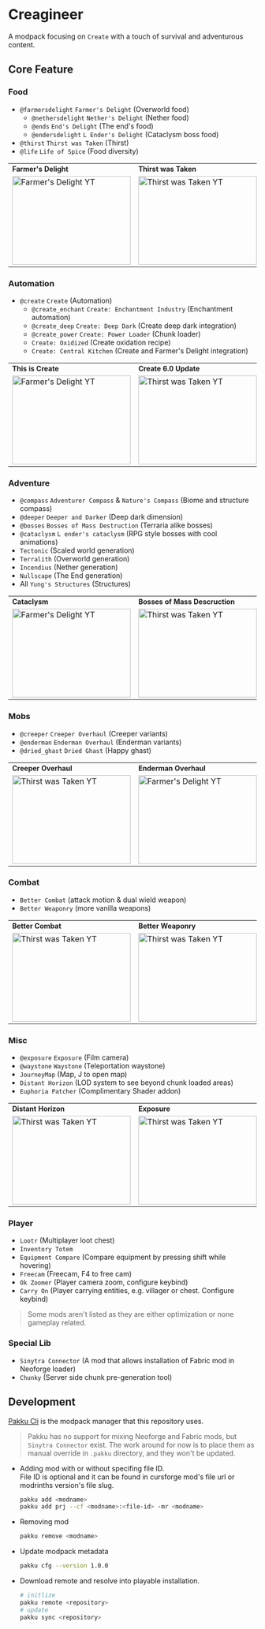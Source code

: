 
# Creagineer

A modpack focusing on `Create` with a touch of survival and adventurous content.

## Core Feature

### Food

- `@farmersdelight` `Farmer's Delight` (Overworld food)
    - `@nethersdelight` `Nether's Delight` (Nether food)
    - `@ends` `End's Delight` (The end's food)
    - `@endersdelight` `L Ender's Delight` (Cataclysm boss food)
- `@thirst` `Thirst was Taken` (Thirst)
- `@life` `Life of Spice` (Food diversity)

<table border="0">
    <tr>
        <td><b style="font-size:14px">Farmer's Delight</b></td>
        <td><b style="font-size:14px">Thirst was Taken</b></td>
    </tr>
    <tr>
        <td>
            <a href="http://www.youtube.com/watch?feature=player_embedded&v=BY-c9gAiqMM" 
                target="_blank"><img src="http://img.youtube.com/vi/BY-c9gAiqMM/0.jpg" 
                    alt="Farmer's Delight YT" width="240" height="180" border="0" /></a>
        </td>
        <td>
            <a href="http://www.youtube.com/watch?feature=player_embedded&v=nMezRghr2h8" 
                target="_blank"><img src="http://img.youtube.com/vi/nMezRghr2h8/0.jpg" 
                    alt="Thirst was Taken YT" width="240" height="180" border="0" /></a>
        </td>
    </tr>
</table>

### Automation

- `@create` `Create` (Automation)
    - `@create_enchant` `Create: Enchantment Industry` (Enchantment automation)
    - `@create_deep` `Create: Deep Dark` (Create deep dark integration)
    - `@create_power` `Create: Power Loader` (Chunk loader)
    - `Create: Oxidized` (Create oxidation recipe)
    - `Create: Central Kitchen` (Create and Farmer's Delight integration)

<table border="0">
    <tr>
        <td><b style="font-size:14px">This is Create</b></td>
        <td><b style="font-size:14px">Create 6.0 Update</b></td>
    </tr>
    <tr>
        <td>
            <a href="http://www.youtube.com/watch?feature=player_embedded&v=rR8W-f9YhYA" 
                target="_blank"><img src="http://img.youtube.com/vi/rR8W-f9YhYA/0.jpg" 
                    alt="Farmer's Delight YT" width="240" height="180" border="0" /></a>
        </td>
        <td>
            <a href="http://www.youtube.com/watch?feature=player_embedded&v=A7TBrRg495A" 
                target="_blank"><img src="http://img.youtube.com/vi/A7TBrRg495A/0.jpg" 
                    alt="Thirst was Taken YT" width="240" height="180" border="0" /></a>
        </td>
    </tr>
</table>

### Adventure

- `@compass` `Adventurer Compass` & `Nature's Compass` (Biome and structure compass)
- `@deeper` `Deeper and Darker` (Deep dark dimension)
- `@bosses` `Bosses of Mass Destruction` (Terraria alike bosses) 
- `@cataclysm` `L ender's cataclysm` (RPG style bosses with cool animations)
- `Tectonic` (Scaled world generation)
- `Terralith` (Overworld generation)
- `Incendius` (Nether generation) 
- `Nullscape` (The End generation)
- All `Yung's Structures` (Structures)

<table border="0">
    <tr>
        <td><b style="font-size:14px">Cataclysm</b></td>
        <td><b style="font-size:14px">Bosses of Mass Descruction</b></td>
        <td><b style="font-size:14px">Deeper and Darker</b></td>
    </tr>
    <tr>
        <td>
            <a href="http://www.youtube.com/watch?feature=player_embedded&v=eVHFSbR2Tyw" 
                target="_blank"><img src="http://img.youtube.com/vi/eVHFSbR2Tyw/0.jpg" 
                    alt="Farmer's Delight YT" width="240" height="180" border="0" /></a>
        </td>
        <td>
            <a href="http://www.youtube.com/watch?feature=player_embedded&v=BXzU-olWaHM" 
                target="_blank"><img src="http://img.youtube.com/vi/BXzU-olWaHM/0.jpg" 
                    alt="Thirst was Taken YT" width="240" height="180" border="0" /></a>
        </td>
        <td>
            <a href="http://www.youtube.com/watch?feature=player_embedded&v=KZQcFSvNb4c" 
                target="_blank"><img src="http://img.youtube.com/vi/KZQcFSvNb4c/0.jpg" 
                    alt="Thirst was Taken YT" width="240" height="180" border="0" /></a>
        </td>
    </tr>
</table>

### Mobs

- `@creeper` `Creeper Overhaul` (Creeper variants)
- `@enderman` `Enderman Overhaul` (Enderman variants)
- `@dried_ghast` `Dried Ghast` (Happy ghast)

<table border="0">
    <tr>
        <td><b style="font-size:14px">Creeper Overhaul</b></td>
        <td><b style="font-size:14px">Enderman Overhaul</b></td>
    </tr>
    <tr>
        <td>
            <a href="http://www.youtube.com/watch?feature=player_embedded&v=T08gq9iQlqM" 
                target="_blank"><img src="http://img.youtube.com/vi/T08gq9iQlqM/0.jpg" 
                    alt="Thirst was Taken YT" width="240" height="180" border="0" /></a>
        </td>
        <td>
            <a href="http://www.youtube.com/watch?feature=player_embedded&v=y1kvEKxHz7k" 
                target="_blank"><img src="http://img.youtube.com/vi/y1kvEKxHz7k/0.jpg" 
                    alt="Farmer's Delight YT" width="240" height="180" border="0" /></a>
        </td>
    </tr>
</table>

### Combat

- `Better Combat` (attack motion & dual wield weapon)
- `Better Weaponry` (more vanilla weapons)

<table border="0">
    <tr>
        <td><b style="font-size:14px">Better Combat</b></td>
        <td><b style="font-size:14px">Better Weaponry</b></td>
    </tr>
    <tr>
        <td>
            <a href="http://www.youtube.com/watch?feature=player_embedded&v=nsKiBsIqh5I" 
                target="_blank"><img src="http://img.youtube.com/vi/nsKiBsIqh5I/0.jpg" 
                    alt="Thirst was Taken YT" width="240" height="180" border="0" /></a>
        </td>
        <td>
            <a href="http://www.youtube.com/watch?feature=player_embedded&v=6vD3a-bac8k&t=41" 
                target="_blank"><img src="http://img.youtube.com/vi/6vD3a-bac8k/0.jpg" 
                    alt="Thirst was Taken YT" width="240" height="180" border="0" /></a>
        </td>
    </tr>
</table>

### Misc

- `@exposure` `Exposure` (Film camera)
- `@waystone` `Waystone` (Teleportation waystone)
- `JourneyMap` (Map, J to open map)   
- `Distant Horizon` (LOD system to see beyond chunk loaded areas)
- `Euphoria Patcher` (Complimentary Shader addon)

<table border="0">
    <tr>
        <td><b style="font-size:14px">Distant Horizon</b></td>
        <td><b style="font-size:14px">Exposure</b></td>
        <td><b style="font-size:14px">Waystone</b></td>
    </tr>
    <tr>
        <td>
            <a href="http://www.youtube.com/watch?feature=player_embedded&v=kM3TnZf7YWs" 
                target="_blank"><img src="http://img.youtube.com/vi/kM3TnZf7YWs/0.jpg" 
                    alt="Thirst was Taken YT" width="240" height="180" border="0" /></a>
        </td>
        <td>
            <a href="http://www.youtube.com/watch?feature=player_embedded&v=rUlfY_wN3MY" 
                target="_blank"><img src="http://img.youtube.com/vi/rUlfY_wN3MY/0.jpg" 
                    alt="Thirst was Taken YT" width="240" height="180" border="0" /></a>
        </td>
        <td>
            <a href="http://www.youtube.com/watch?feature=player_embedded&v=uMipdGJI1Uo" 
                target="_blank"><img src="http://img.youtube.com/vi/uMipdGJI1Uo/0.jpg" 
                    alt="Thirst was Taken YT" width="240" height="180" border="0" /></a>
        </td>
    </tr>
</table>

### Player

- `Lootr` (Multiplayer loot chest)
- `Inventory Totem`
- `Equipment Compare` (Compare equipment by pressing shift while hovering)
- `Freecam` (Freecam, F4 to free cam)
- `Ok Zoomer` (Player camera zoom, configure keybind)
- `Carry On` (Player carrying entities, e.g. villager or chest. Configure keybind)

> Some mods aren't listed as they are either optimization or none gameplay related.

### Special Lib 

- `Sinytra Connector` (A mod that allows installation of Fabric mod in Neoforge loader)
- `Chunky` (Server side chunk pre-generation tool)

## Development

[Pakku Cli](https://github.com/juraj-hrivnak/Pakku) is the modpack manager that this repository uses.

> Pakku has no support for mixing Neoforge and Fabric mods, but `Sinytra Connector` exist.
> The work around for now is to place them as manual override in `.pakku` directory, and they won't be updated.

- Adding mod with or without specifing file ID.   
    File ID is optional and it can be found in cursforge mod's file url or modrinths version's file slug.
    ```sh
    pakku add <modname> 
    pakku add prj --cf <modname>:<file-id> -mr <modname>
    ```

- Removing mod
    ```sh
    pakku remove <modname>
    ```

- Update modpack metadata
    ```sh
    pakku cfg --version 1.0.0
    ```

- Download remote and resolve into playable installation.
    ```sh
    # initlize
    pakku remote <repository>
    # update 
    pakku sync <repository> 
    ```

